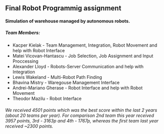 ## Final Robot Programmig assignment 
#### Simulation of warehouse managed by autonomous robots.

##### Team Members:
- Kacper Kielak - Team Management, Integration, Robot Movement and help with Robot Interface
- Matei Vicovan-Hantascu - Job Selection, Job Assignment and Input Proccessing
- Alexander Lloyd - Robots-Server Communication and help with Integration
- Lewis Wakeland - Multi-Robot Path Finding
- Bhavina Mistry - Waregouse Management Interface
- Andrei-Mariano Gherase - Robot Interface and help with Robot Movement
- Theodor Mazilu - Robot Interface

###### We received 4501 points which was the best score within the last 2 years (about 20 teams per year). For comparison 2nd team this year received 3957 points, 3rd - 3163p and 4th - 1767p, whereas the first team last year received ~2300 points.
